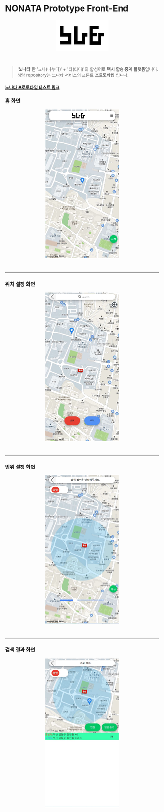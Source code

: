 # NONATA Prototype Front-End

<p align="center"><img src="/img/logo_removeBG.png" width="173px" height="103px"></img></p><br>

> '**노나타**'란 '노나(나누다)' + '타(타다)'의 합성어로 **택시 합승 중계 플랫폼**입니다.  
> 해당 repository는 노나타 서비스의 프론트 **프로토타입** 입니다.

#### [노나타 프로토타입 테스트 링크](http://www.nonata.net)


### 홈 화면

<p align="center"><img src="/img/home.jpg" width="241px" height="485px"></img></p><br>

---

### 위치 설정 화면

<p align="center"><img src="/img/map.jpg" width="241px" height="485px"></img></p><br>

---

### 범위 설정 화면

<p align="center"><img src="/img/range.jpg" width="241px" height="485px"></img></p><br>

---

### 검색 결과 화면

<p align="center"><img src="/img/result.jpg" width="241px" height="485px"></img></p><br>


